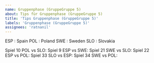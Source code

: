 ```yaml
---
name: Gruppenphase (GruppeGruppe 5)
about: Tips für Gruppenphase (GruppeGruppe 5)
title: 'Tips Gruppenphase (GruppeGruppe 5)'
labels: 'Gruppenphase (GruppeGruppe 5)'
assignees: 'ratnanil'
---
```


ESP :  Spain
POL :  Poland
SWE :  Sweden
SLO :  Slovakia

Spiel 10 POL vs SLO:
Spiel 9 ESP vs SWE:
Spiel 21 SWE vs SLO:
Spiel 22 ESP vs POL:
Spiel 33 SLO vs ESP:
Spiel 34 SWE vs POL:
